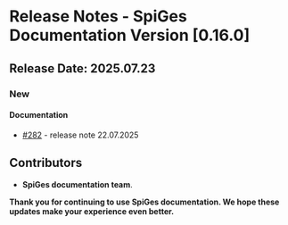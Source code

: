 # Release Notes - SpiGes Documentation Version [0.16.0]

## Release Date: 2025.07.23

### New

#### Documentation

- [#282](https://github.com/SpiGes/handbook/issues/282) - release note 22.07.2025

## Contributors

- **SpiGes documentation team**.

**Thank you for continuing to use SpiGes documentation. We hope these updates make your experience even better.**
